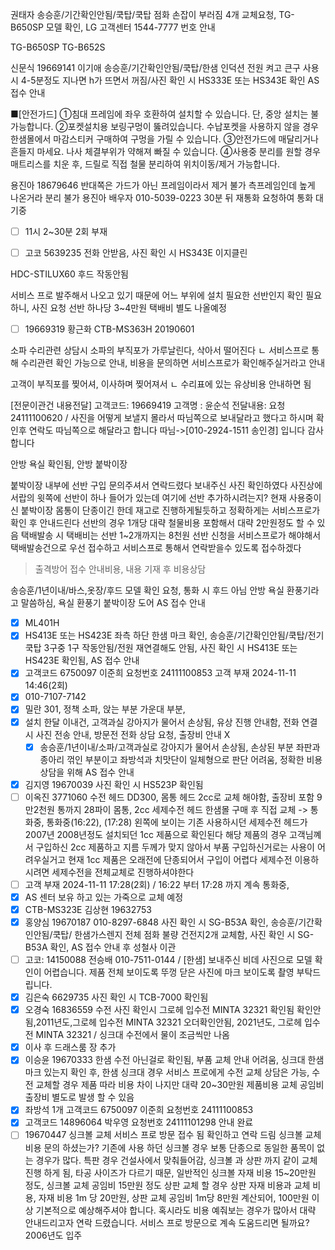 권태자 
송승훈/기간확인안됨/쿡탑/쿡탑 점화 손잡이 부러짐 4개 교체요청,  TG-B650SP 모델 확인, LG 고객센터 1544-7777 번호 안내

TG-B650SP
TG-B652S


신문식 19669141
이기애 
송승훈/기간확인안됨/쿡탑/한샘 인덕션 전원 켜고 큰구 사용시 4-5분정도 지나면 h가 뜨면서 꺼짐/사진 확인 시 HS333E 또는 HS343E 확인 AS 접수 안내



■[안전가드]  ①침대 프레임에 좌우 호환하여 설치할 수 있습니다. 단, 중앙 설치는 불가능합니다.  ②포켓설치용 보링구멍이 뚫려있습니다. 수납포켓을 사용하지 않을 경우 한샘몰에서 마감스티커 구매하여 구멍을 가릴 수 있습니다.  ③안전가드에 매달리거나 흔들지 마세요. 나사 체결부위가 약해져 빠질 수 있습니다.  ④사용중 분리를 원할 경우 매트리스를 치운 후, 드릴로 직접 철물 분리하여 위치이동/제거 가능합니다. 


용진아 18679646
반대쪽은 가드가 아닌 프레임이라서 제거 불가
측프레임인데 높게 나온거라 분리 불가
용진아 배우자  010-5039-0223
30분 뒤 재통화 요청하여 통화 대기중
- [ ] 11시 2~30분 2회 부재

- [ ] 고코 5639235 전화 안받음, 사진 확인 시 HS343E 이지클린


HDC-STILUX60
후드 작동안됨  

서비스 프로 발주해서 나오고 있기 때문에
어느 부위에 설치 필요한 선반인지 확인 필요하니, 사진 요청
선반 하나당 3~4만원 택배비 별도 나올예정



- [ ] 19669319 황근화 CTB-MS363H 20190601


소파 수리관련 상담시
소파의 부직포가 가루날린다, 삭아서 떨어진다
ㄴ 서비스프로 통해 수리관련 확인 가능으로 안내, 비용을 문의하면 서비스프로가 확인해주실거라고 안내

고객이 부직포를 찢어셔, 이사하며 찢어져서
ㄴ 수리표에 있는 유상비용 안내하면 됨



[전문이관건 내용전달]
고객코드: 19669419
고객명 : 윤순석
전달내용: 요청24111100620 / 사진을 어떻게 보낼지 몰라서 따님쪽으로 보내달라고 했다고 하시며 확인후 연락도 따님쪽으로 해달라고 합니다
따님->[010-2924-1511 송인경] 입니다
감사합니다


안방 욕실 확인됨, 안방 붙박이장



붙박이장 내부에 선반 구입 문의주셔서 연락드렸다
보내주신 사진 확인하였다
사진상에 서랍의 윗쪽에 선반이 하나 들어가 있는데 여기에 선반 추가하시려는지?
현재 사용중이신 붙박이장 몸통이 단종이긴 한데 재고로 진행하게될듯하고
정확하게는 서비스프로가 확인 후 안내드린다
선반의 경우 1개당 대략 철물비용 포함해서 대략 2만원정도 할 수 있음
택배발송 시 택배비는 선반 1~2개까지는 8천원 
선반 신청을 서비스프로가 해야해서 택배발송건으로 우선 접수하고 서비스프로 통해서 연락받을수 있도록 접수하겠다
> 출격방어 접수 
안내비용, 내용 기재 후 비용상담



송승훈/1년이내/바스,옷장/후드 모델 확인 요청, 통화 시 후드 아님 안방 욕실 환풍기라고 말씀하심, 욕실 환풍기 붙박이장 도어 AS 접수 안내


- [x] ML401H
- [x] HS413E 또는 HS423E 좌측 하단 한샘 마크 확인, 송승훈/기간확인안됨/쿡탑/전기쿡탑 3구중 1구 작동안됨/전원 재연결해도 안됨, 사진 확인 시 HS413E 또는 HS423E 확인됨, AS 접수 안내
- [x] 고객코드 6750097 이준희 요청번호 24111100853 고객 부재 2024-11-11 14:46(2회)
- [x] 010-7107-7142
- [x] 밀란 301, 정책 소파, 앉는 부분 가운대 부분, 
- [x] 설치 한달 이내건, 고객과실 강아지가 물어서 손상됨, 유상 진행 안내함, 전화 연결시 사진 전송 안내, 방문전 전화 상담 요청, 출장비 안내 X 
  - [x] 송승훈/1년이내/소파/고객과실로 강아지가 물어서 손상됨, 손상된 부분 좌판과 종아리 꺾인 부분이고 좌방석과 치맛단이 일체형으로 판단 어려움, 정확한 비용 상담을 위해 AS 접수 안내
- [x] 김지영 19670039  사진 확인 시 HS523P 확인됨
- [ ] 이옥진 3771060 수전 헤드 DD300, 몸통 헤드 2cc로 교체 해야함, 출장비 포함 9만2천원 통까지 28파이 몸통, 2cc 세제수전 헤드 한샘몰 구매 후 직접 교체 -> 통화중, 통화중(16:22), (17:28)
왼쪽에 보이는 기존 사용하시던 세제수전 헤드가
2007년 2008년정도 설치되던 1cc 제품으로 확인된다
해당 제품의 경우 고객님꼐서 구입하신 2cc 제품하고 지름 두께가 맞지 않아서 부품 구입하신거로는 사용이 어려우실거고
현재 1cc 제품은 오래전에 단종되어서 구입이 어렵다
세제수전 이용하시려면 세제수전을 전체교체로 진행하셔야한다
- [ ] 고객 부재 2024-11-11 17:28(2회) / 16:22 부터 17:28 까지 계속 통화중,
- [x]  AS 센터 보유 하고 있는 가죽으로 교체 예정
- [x] CTB-MS323E  김상현 19632753
- [x] 홍양심 19670187 010-8297-6848 사진 확인 시 SG-B53A 확인, 송승훈/기간확인안됨/쿡탑/ 한샘가스렌지 전체 점화 불량 건전지2개 교체함, 사진 확인 시 SG-B53A 확인, AS 접수 안내 후 성철사 이관
- [ ] 고코: 14150088 전승배 010-7511-0144 / [한샘] 보내주신 비데 사진으로 모델 확인이 어렵습니다. 제품 전체 보이도록 뚜껑 닫은 사진에 마크 보이도록 촬영 부탁드립니다. 
- [x] 김은숙  6629735 사진 확인 시 TCB-7000 확인됨
- [x] 오경숙 16836559 수전 사진 확인시 그로헤 입수전 MINTA 32321 확인됨 확인안됨,2011년도,그로헤 입수전 MINTA 32321 오더확인안됨, 2021년도, 그로헤 입수전 MINTA 32321 / 싱크대 수전에서 물이 조금씩만 나옴
- [x] 이사 후 드래스룸 장 추가
- [x] 이승윤 19670333 한샘 수전 아닌걸로 확인됨, 부품 교체 안내 어려움, 싱크대 한샘 마크 있는지 확인 후, 한샘 싱크대 경우 서비스 프로에게 수전 교체 상담은 가능, 수전 교체할 경우 제품 따라 비용 차이 나지만 대략 20~30만원 제품비용 교체 공임비 출장비 별도로 발생 할 수 있음
- [x] 좌방석 1개  고객코드 6750097 이준희 요청번호 24111100853
- [x] 고객코드 14896064 박우영 요청번호 24111101298 안내 완료
- [ ] 19670447 싱크볼 교체 서비스 프로 방문 접수 됨 확인하고 연락 드림 싱크볼 교체 비용 문의 하셨는가? 기존에 사용 하던 싱크볼 경우 보통 단종으로 동일한 품목이 없는 경우가 많다. 특판 경우 건설사에서 맞춰들어감, 싱크볼 과 상판 까지 같이 교체 진행 하게 됨, 타공 사이즈가 다르기 때문, 일반적인 싱크볼 자재 비용 15~20만원 정도, 싱크볼 교체 공임비 15만원 정도 상판 교체 할 경우 상판 자재 비용과 교체 비용, 자재 비용 1m 당 20만원, 상판 교체 공임비 1m당 8만원 계산되어, 100만원 이상 기본적으로 예상해주셔야 합니다. 혹시라도 비용 예줘보는 경우가 많아서 대략 안내드리고자 연락 드렸습니다. 서비스 프로 방문으로 계속 도움드리면 될까요? 2006년도 입주 